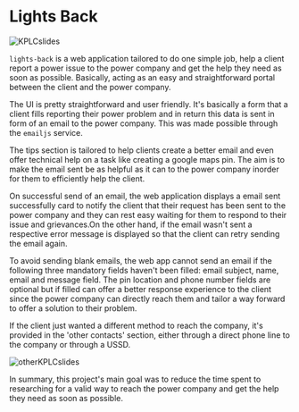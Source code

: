 # Lights Back

![KPLCslides](https://github.com/2Kelvin/lights-back/assets/85868026/ce283a08-2b22-452c-91e0-3b44691b4abd)

`lights-back` is a web application tailored to do one simple job, help a client report a power issue to the power company and get the help they need as soon as possible. Basically, acting as an easy and straightforward portal between the client and the power company.

The UI is pretty straightforward and user friendly. It's basically a form that a client fills reporting their power problem and in return this data is sent in form of an email to the power company. This was made possible through the `emailjs` service.

The tips section is tailored to help clients create a better email and even offer technical help on a task like creating a google maps pin. The aim is to make the email sent be as helpful as it can to the power company inorder for them to efficiently help the client.

On successful send of an email, the web application displays a email sent successfully card to notify the client that their request has been sent to the power company and they can rest easy waiting for them to respond to their issue and grievances.On the other hand, if the email wasn't sent a respective error message is displayed so that the client can retry sending the email again.

To avoid sending blank emails, the web app cannot send an email if the following three mandatory fields haven't been filled: email subject, name, email and message field. The pin location and phone number fields are optional but if filled can offer a better response experience to the client since the power company can directly reach them and tailor a way forward to offer a solution to their problem.

If the client just wanted a different method to reach the company, it's provided in the 'other contacts' section, either through a direct phone line to the company or through a USSD.

![otherKPLCslides](https://github.com/2Kelvin/lights-back/assets/85868026/ca8d6828-3e5c-4ef1-909d-2e0c970a3bee)

In summary, this project's main goal was to reduce the time spent to researching for a valid way to reach the power company and get the help they need as soon as possible.